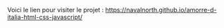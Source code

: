 Voici le lien pour visiter le projet :
https://navalnorth.github.io/amorre-d-italia-html-css-javascript/
